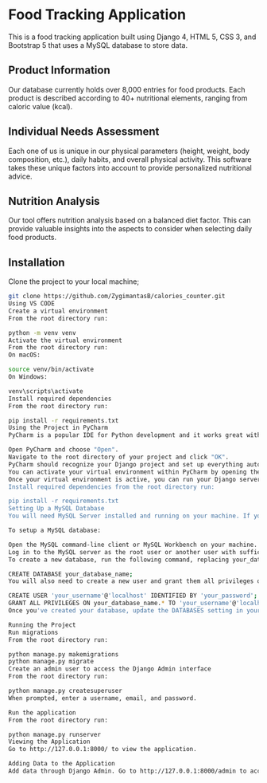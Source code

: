 # Food Tracking Application

This is a food tracking application built using Django 4, HTML 5, CSS 3, and Bootstrap 5 that uses a MySQL database to store data.

## Product Information

Our database currently holds over 8,000 entries for food products. Each product is described according to 40+ nutritional elements, ranging from caloric value (kcal).

## Individual Needs Assessment

Each one of us is unique in our physical parameters (height, weight, body composition, etc.), daily habits, and overall physical activity. This software takes these unique factors into account to provide personalized nutritional advice.

## Nutrition Analysis

Our tool offers nutrition analysis based on a balanced diet factor. This can provide valuable insights into the aspects to consider when selecting daily food products.

## Installation

Clone the project to your local machine;

```bash
git clone https://github.com/ZygimantasB/calories_counter.git
Using VS CODE
Create a virtual environment
From the root directory run:

python -m venv venv
Activate the virtual environment
From the root directory run:
On macOS:

source venv/bin/activate
On Windows:

venv\scripts\activate
Install required dependencies
From the root directory run:

pip install -r requirements.txt
Using the Project in PyCharm
PyCharm is a popular IDE for Python development and it works great with Django and MySQL.

Open PyCharm and choose "Open".
Navigate to the root directory of your project and click "OK".
PyCharm should recognize your Django project and set up everything automatically.
You can activate your virtual environment within PyCharm by opening the terminal in PyCharm and typing the activation command (source venv/bin/activate for macOS, venv\scripts\activate for Windows).
Once your virtual environment is active, you can run your Django server from PyCharm's terminal using python manage.py runserver.
Install required dependencies from the root directory run:

pip install -r requirements.txt
Setting Up a MySQL Database
You will need MySQL Server installed and running on your machine. If you haven't already installed it, you can download it from here.

To setup a MySQL database:

Open the MySQL command-line client or MySQL Workbench on your machine.
Log in to the MySQL server as the root user or another user with sufficient permissions to create databases.
To create a new database, run the following command, replacing your_database_name with the name you want to use for the database:

CREATE DATABASE your_database_name;
You will also need to create a new user and grant them all privileges on your new database. To do this, run the following commands, replacing your_username and your_password with your desired username and password:

CREATE USER 'your_username'@'localhost' IDENTIFIED BY 'your_password';
GRANT ALL PRIVILEGES ON your_database_name.* TO 'your_username'@'localhost';
Once you've created your database, update the DATABASES setting in your Django project's settings file (env.exmaple.py(remove.exmaple)) with your database name, user, and password.

Running the Project
Run migrations
From the root directory run:

python manage.py makemigrations
python manage.py migrate
Create an admin user to access the Django Admin interface
From the root directory run:

python manage.py createsuperuser
When prompted, enter a username, email, and password.

Run the application
From the root directory run:

python manage.py runserver
Viewing the Application
Go to http://127.0.0.1:8000/ to view the application.

Adding Data to the Application
Add data through Django Admin. Go to http://127.0.0.1:8000/admin to access the Django Admin interface and sign in using the admin credentials.
